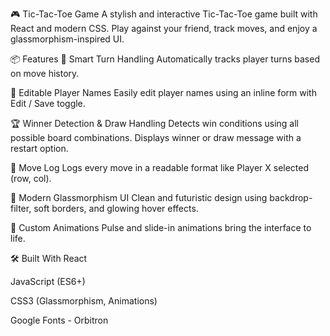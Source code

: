 🎮 Tic-Tac-Toe Game
A stylish and interactive Tic-Tac-Toe game built with React and modern CSS. Play against your friend, track moves, and enjoy a glassmorphism-inspired UI.

📦 Features
🧠 Smart Turn Handling
Automatically tracks player turns based on move history.

👥 Editable Player Names
Easily edit player names using an inline form with Edit / Save toggle.

🏆 Winner Detection & Draw Handling
Detects win conditions using all possible board combinations. Displays winner or draw message with a restart option.

📜 Move Log
Logs every move in a readable format like Player X selected (row, col).

💎 Modern Glassmorphism UI
Clean and futuristic design using backdrop-filter, soft borders, and glowing hover effects.

🎨 Custom Animations
Pulse and slide-in animations bring the interface to life.

🛠 Built With
React

JavaScript (ES6+)

CSS3 (Glassmorphism, Animations)

Google Fonts - Orbitron
